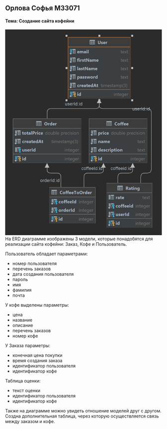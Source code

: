 ## Орлова Софья M33071
#### Тема: Создание сайта кофейни

![Image alt](new_diag.png)
На ERD диаграмме изображены 3 модели, которые понадобятся для реализации сайта кофейни: Заказ, Кофе и Пользователь.

Пользователь обладает параметрами:
* номер пользователя
* перечень заказов
* дата создания пользователя
* пароль
* имя
* фамилия
* почта

У кофе выделены параметры:
* цена
* название
* описание
* перечень заказов
* номер кофе

У Заказа параметры:
* конечная цена покупки
* время создания заказа
* идентификатор пользователя
* идентификатор кофе

Таблица оценки:
* текст оценки
* идентификатор пользователя
* идентификатор кофе

Также на диаграмме можно увидеть отношение моделей друг с другом. Создна дополнительная таблица, через которую осуществляется связь между заказом и кофе.

